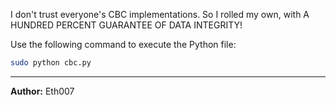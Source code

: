 I don't trust everyone's CBC implementations. So I rolled my own, with A HUNDRED PERCENT GUARANTEE OF DATA INTEGRITY!

Use the following command to execute the Python file:

```bash
sudo python cbc.py
```

---
**Author:** Eth007